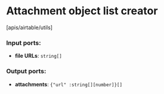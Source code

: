 # Attachment object list creator

[apis/airtable/utils]

### Input ports:

* __file URLs__: `string[]`

### Output ports:

* __attachments__: `{"url" :string[][number]}[]`

